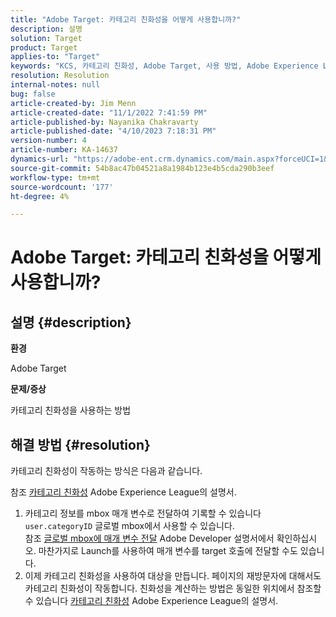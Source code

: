 ```yaml
---
title: "Adobe Target: 카테고리 친화성을 어떻게 사용합니까?"
description: 설명
solution: Target
product: Target
applies-to: "Target"
keywords: "KCS, 카테고리 친화성, Adobe Target, 사용 방법, Adobe Experience League, 글로벌 mbox"
resolution: Resolution
internal-notes: null
bug: false
article-created-by: Jim Menn
article-created-date: "11/1/2022 7:41:59 PM"
article-published-by: Nayanika Chakravarty
article-published-date: "4/10/2023 7:18:31 PM"
version-number: 4
article-number: KA-14637
dynamics-url: "https://adobe-ent.crm.dynamics.com/main.aspx?forceUCI=1&pagetype=entityrecord&etn=knowledgearticle&id=4a31ad3f-1d5a-ed11-9561-6045bd006a22"
source-git-commit: 54b8ac47b04521a8a1984b123e4b5cda290b3eef
workflow-type: tm+mt
source-wordcount: '177'
ht-degree: 4%

---
```


# Adobe Target: 카테고리 친화성을 어떻게 사용합니까?

## 설명 {#description}


<b>환경</b>

Adobe Target

<b>문제/증상</b>

카테고리 친화성을 사용하는 방법


## 해결 방법 {#resolution}


카테고리 친화성이 작동하는 방식은 다음과 같습니다.

참조 [카테고리 친화성](https://experienceleague.adobe.com/docs/target/using/audiences/visitor-profiles/category-affinity.html?lang=en) Adobe Experience League의 설명서.

1. 카테고리 정보를 mbox 매개 변수로 전달하여 기록할 수 있습니다 `user.categoryID` 글로벌 mbox에서 사용할 수 있습니다.<br>    참조 [글로벌 mbox에 매개 변수 전달](https://developer.adobe.com/target/implement/client-side/atjs/global-mbox/pass-parameters-to-global-mbox/?lang=en "링크를 따라가려면 클릭하십시오. https://developer.adobe.com/target/implement/client-side/atjs/global-mbox/pass-parameters-to-global-mbox/?lang=en") Adobe Developer 설명서에서 확인하십시오.
마찬가지로 Launch를 사용하여 매개 변수를 target 호출에 전달할 수도 있습니다.
2. 이제 카테고리 친화성을 사용하여 대상을 만듭니다.    페이지의 재방문자에 대해서도 카테고리 친화성이 작동합니다.
친화성을 계산하는 방법은 동일한 위치에서 참조할 수 있습니다 [카테고리 친화성](https://experienceleague.adobe.com/docs/target/using/audiences/visitor-profiles/category-affinity.html?lang=en) Adobe Experience League의 설명서.


